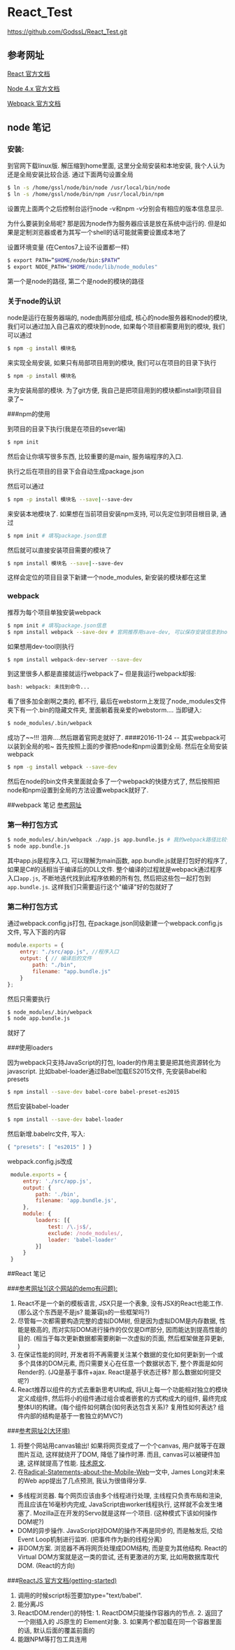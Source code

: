 
# React_Test
https://github.com/GodssL/React_Test.git
## 参考网址
[React 官方文档](https://facebook.github.io/react/docs/getting-started.html)

[Node 4.x 官方文档](https://nodejs.org/dist/latest-v4.x/docs/api/)

[Webpack 官方文档](https://webpack.github.io/docs/)

## node 笔记
### 安装: 

到官网下载linux版. 解压缩到home里面, 这里分全局安装和本地安装, 我个人认为还是全局安装比较合适. 通过下面两句设置全局

``` sh
$ ln -s /home/gssl/node/bin/node /usr/local/bin/node 
$ ln -s /home/gssl/node/bin/npm /usr/local/bin/npm 
```
设置完上面两个之后控制台运行node -v和npm -v分别会有相应的版本信息显示.

为什么要装到全局呢? 那是因为node作为服务器应该是放在系统中运行的. 但是如果是定制浏览器或者为其写一个shell的话可能就需要设置成本地了

设置环境变量 (在Centos7上设不设置都一样)
```sh
$ export PATH=”$HOME/node/bin:$PATH” 
$ export NODE_PATH="$HOME/node/lib/node_modules"
```
第一个是node的路径, 第二个是node的模块的路径

### 关于node的认识
node是运行在服务器端的, node由两部分组成, 核心的node服务器和node的模块, 我们可以通过加入自己喜欢的模块到node, 如果每个项目都需要用到的模块, 我们可以通过
```sh
$ npm -g install 模块名
```
来实现全局安装, 如果只有局部项目用到的模块, 我们可以在项目的目录下执行
```sh
$ npm -p install 模块名 
```
来为安装局部的模块. 为了git方便, 我自己是把项目用到的模块都install到项目目录了~

###npm的使用

到项目的目录下执行(我是在项目的sever端)
```sh
$ npm init 
```
然后会让你填写很多东西, 比较重要的是main, 服务端程序的入口.

执行之后在项目的目录下会自动生成package.json

然后可以通过
```sh
$ npm -p install 模块名 --save|--save-dev
```
来安装本地模块了. 如果想在当前项目安装npm支持, 可以先定位到项目根目录, 通过
```sh
$ npm init # 填写package.json信息
```

然后就可以直接安装项目需要的模块了
```sh
$ npm install 模块名 --save|--save-dev
```

这样会定位的项目目录下新建一个node_modules, 新安装的模块都在这里

### webpack 

推荐为每个项目单独安装webpack
```sh
$ npm init # 填写package.json信息
$ npm install webpack --save-dev # 官网推荐用save-dev, 可以保存安装信息到node的json里面
```

如果想用dev-tool则执行
```sh
$ npm install webpack-dev-server --save-dev
```

到这里很多人都是直接就运行webpack了~ 但是我运行webpack却报:
```sh
bash: webpack: 未找到命令... 
```
看了很多加全剧啊之类的, 都不行, 最后在webstorm上发现了node_modules文件夹下有一个.bin的隐藏文件夹, 里面躺着我亲爱的webstorm.... 当即键入:
```sh
$ node_modules/.bin/webpack 
```
成功了~~!!! 泪奔....然后跟着官网走就好了.
####2016-11-24 -- 其实webpack可以装到全局的啦~ 
首先按照上面的步骤把node和npm设置到全局. 然后在全局安装webpack
```sh
$ npm -g install webpack --save-dev
```
然后在node的bin文件夹里面就会多了一个webpack的快捷方式了, 然后按照把node和npm设置到全局的方法设置webpack就好了.

##webpack 笔记
[参考网址](https://webpack.github.io/docs/usage.html)
### 第一种打包方式
```sh
$ node_modules/.bin/webpack ./app.js app.bundle.js # 我的webpack路径比较长...
$ node app.bundle.js
```
其中app.js是程序入口, 可以理解为main函数, app.bundle.js就是打包好的程序了, 如果是C#的话相当于编译后的DLL文件. 整个编译的过程就是webpack通过程序入口`app.js`, 不断地迭代找到此程序依赖的所有包, 然后把这些包一起打包到`app.bundle.js`. 这样我们只需要运行这个"编译"好的包就好了
### 第二种打包方式
通过webpack.config.js打包, 在package.json同级新建一个webpack.config.js文件, 写入下面的内容
```js
module.exports = {
    entry: "./src/app.js", //程序入口
    output: { // 编译后的文件
        path: "./bin",
        filename: "app.bundle.js"
    }
};
```
然后只需要执行
```sh
$ node_modules/.bin/webpack 
$ node app.bundle.js
```
就好了

###使用loaders

因为webpack只支持JavaScript的打包, loader的作用主要是把其他资源转化为javascript. 比如babel-loader通过Babel加载ES2015文件, 先安装Babel和presets
```sh
$ npm install --save-dev babel-core babel-preset-es2015
```
然后安装babel-loader
```sh
$ npm install --save-dev babel-loader
```
然后新增.babelrc文件, 写入:
```js
{ "presets": [ "es2015" ] }
```
webpack.config.js改成
```js
 module.exports = {
     entry: './src/app.js',
     output: {
         path: './bin',
         filename: 'app.bundle.js',
     },
     module: {
         loaders: [{
             test: /\.js$/,
             exclude: /node_modules/,
             loader: 'babel-loader'
         }]
     }
 }
```

##React 笔记

###[参考网址1(这个网站的demo有问题): ](http://www.cnblogs.com/yunfeifei/p/4486125.html)

1. React不是一个新的模板语言, JSX只是一个表象, 没有JSX的React也能工作. (那么这个东西是不是js? 能兼容js的一些框架吗?)
2. 尽管每一次都需要构造完整的虚拟DOM树, 但是因为虚拟DOM是内存数据, 性能是极高的, 而对实际DOM进行操作的仅仅是Diff部分, 因而能达到提高性能的目的. (相当于每次更新数据都需要刷新一次虚拟的页面, 然后框架做差异更新, )
3. 在保证性能的同时, 开发者将不再需要关注某个数据的变化如何更新到一个或多个具体的DOM元素, 而只需要关心在任意一个数据状态下, 整个界面是如何Render的. (JQ是基于事件+ajax. React是基于状态迁移? 那么数据如何提交呢?)
4. React推荐以组件的方式去重新思考UI构成, 将UI上每一个功能相对独立的模块定义成组件, 然后将小的组件通过组合或者嵌套的方式构成大的组件, 最终完成整体UI的构建。(每个组件如何耦合(如何表达包含关系)? 复用性如何表达? 组件内部的结构是基于一套独立的MVC?)

###[参考网址2(大环境)](http://www.ruanyifeng.com/blog/2015/02/future-of-dom.html)

1. 将整个网站用canvas输出! 如果将网页变成了一个个canvas, 用户就等于在跟图片互动, 这样就绕开了DOM, 降低了操作时滞. 而且, canvas可以被硬件加速, 这样就提高了性能. [技术原文](http://engineering.flipboard.com/2015/02/mobile-web/).
2. 在[Radical-Statements-about-the-Mobile-Web](http://jlongster.com/Radical-Statements-about-the-Mobile-Web)一文中, James Long对未来的Web app提出了几点预测, 我认为很值得分享. 
* 多线程浏览器. 每个网页应该由多个线程进行处理, 主线程只负责布局和渲染, 而且应该在16毫秒内完成, JavaScript由worker线程执行, 这样就不会发生堵塞了. Mozilla正在开发的Servo就是这样一个项目. (这种模式下该如何操作DOM呢?)
* DOM的异步操作. JavaScript对DOM的操作不再是同步的, 而是触发后, 交给Event Loop机制进行监听. (把事件作为新的线程分离)
* 非DOM方案. 浏览器不再将网页处理成DOM结构, 而是变为其他结构. React的Virtual DOM方案就是这一类的尝试, 还有更激进的方案, 比如用数据库取代DOM. (React的方向)

###[ReactJS 官方文档(getting-started)](https://facebook.github.io/react/docs/getting-started.html)

1. 调用的时候script标签要加type="text/babel".
2. 能分离JS
3. ReactDOM.render()的特性: 1. ReactDOM只能操作容器内的节点. 2. 返回了一个刚插入的 JS原生的 Element对象. 3. 如果两个都加载在同一个容器里面的话, 默认后面的覆盖前面的
4. 能跟NPM等打包工具连用

